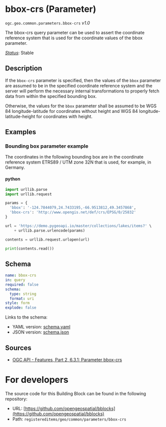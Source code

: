 
# bbox-crs (Parameter)

`ogc.geo.common.parameters.bbox-crs` *v1.0*

The bbox-crs query parameter can be used to assert the coordinate reference system that is used for the coordinate values of the bbox parameter.

[*Status*](http://www.opengis.net/def/status): Stable

## Description

If the `bbox-crs` parameter is specified, then the values of the `bbox` parameter are assumed to be in the specified
coordinate reference system and the server will perform the necessary internal transformations to properly fetch data
from within the specified bounding box.

Otherwise, the values for the `bbox` parameter shall be assumed to be WGS 84 longitude-latitude for coordinates
without height and WGS 84 longitude-latitude-height for coordinates with height.
## Examples

### Bounding box parameter example
The coordinates in the following bounding box are in the coordinate reference system ETRS89 / UTM zone 32N that is used, for example, in Germany.

#### python
```python
import urllib.parse
import urllib.request

params = {
  'bbox': '-124.7844079,24.7433195,-66.9513812,49.3457868',
  'bbox-crs': 'http://www.opengis.net/def/crs/EPSG/0/25832'
}

url = 'https://demo.pygeoapi.io/master/collections/lakes/items?' \
    + urllib.parse.urlencode(params)

contents = urllib.request.urlopen(url)

print(contents.read())

```

## Schema

```yaml
name: bbox-crs
in: query
required: false
schema:
  type: string
  format: uri
style: form
explode: false

```

Links to the schema:

* YAML version: [schema.yaml](https://opengeospatial.github.io/bblocks/annotated-schemas/geo/common/parameters/bbox-crs/schema.json)
* JSON version: [schema.json](https://opengeospatial.github.io/bblocks/annotated-schemas/geo/common/parameters/bbox-crs/schema.yaml)

## Sources

* [OGC API - Features, Part 2, 6.3.1: Parameter bbox-crs](http://www.opengis.net/doc/IS/ogcapi-features-2/1.0#_parameter_bbox_crs)

# For developers

The source code for this Building Block can be found in the following repository:

* URL: [https://github.com/opengeospatial/bblocks](https://github.com/opengeospatial/bblocks)
* Path: `registereditems/geo/common/parameters/bbox-crs`

